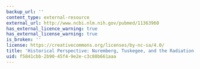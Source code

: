 ```yaml
---
backup_url: ''
content_type: external-resource
external_url: http://www.ncbi.nlm.nih.gov/pubmed/11363960
has_external_licence_warning: true
has_external_license_warning: true
is_broken: ''
license: https://creativecommons.org/licenses/by-nc-sa/4.0/
title: 'Historical Perspective: Nuremberg, Tuskegee, and the Radiation Experiments'
uid: f5841cbb-2b90-45f4-9e2e-c3c80b661aaa
---
```

